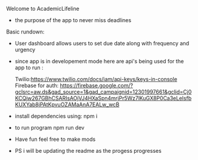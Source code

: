 Welcome to AcademicLifeline

- the purpose of the app to never miss deadlines

Basic rundown:

- User dashboard allows users to set due date along with frequency and urgency




- since app is in developement mode here are api's being used for the app to run :

  Twilio:https://www.twilio.com/docs/iam/api-keys/keys-in-console
  Firebase for auth: https://firebase.google.com/?gclsrc=aw.ds&gad_source=1&gad_campaignid=12301997661&gclid=Cj0KCQjw267GBhCSARIsAOjVJ4HXaSpn4mrjPr5Wz7lKuGX8P0Ca3eLeIsfbKUXYab8jPAtKpvuOZAMaAnA7EALw_wcB

- install dependencies using:
npm i

- to run program 
npm run dev 


- Have fun feel free to make mods 



- PS i will be updating the readme as the progess progresses 